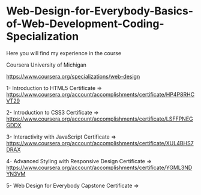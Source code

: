 # Web-Design-for-Everybody-Basics-of-Web-Development-Coding-Specialization

Here you will find my experience in the course

Coursera University of Michigan

https://www.coursera.org/specializations/web-design


1- Introduction to HTML5
Certificate => https://www.coursera.org/account/accomplishments/certificate/HP4P8RHCVT29

2- Introduction to CSS3
Certificate => https://www.coursera.org/account/accomplishments/certificate/LSFFPNEGGDDX

3- Interactivity with JavaScript
Certificate => https://www.coursera.org/account/accomplishments/certificate/XUL4BHS7DRAX

4- Advanced Styling with Responsive Design
Certificate => https://www.coursera.org/account/accomplishments/certificate/YGML3NDYN3VM

5- Web Design for Everybody Capstone
Certificate =>
